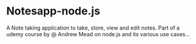 # Notesapp-node.js

A Note taking application to take, store, view and edit notes.
Part of a udemy course by @ Andrew Mead on node.js and its various use cases...